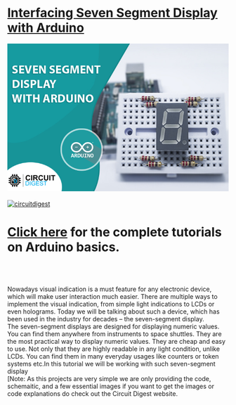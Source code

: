 # [Interfacing Seven Segment Display with Arduino](https://circuitdigest.com/tags/arduino)

<img src="https://github.com/Circuit-Digest/Basic-Arduino-Tutorials-for-Beginners-/blob/328623c5f35ca87e58eeea7afe95b8f53b59996c/Interfacing%20Seven%20Segment%20Display%20with%20Arduino/Images/7-Segment-Title-image.jpg" width="" alt="alt_text" title="image_tooltip">
<br>

<br>
<a href="https://circuitdigest.com/tags/arduino"><img src="https://img.shields.io/static/v1?label=&labelColor=505050&message=Arduino Basic Tutorials Circuit Digest&color=%230076D6&style=social&logo=google-chrome&logoColor=%230076D6" alt="circuitdigest"/></a>
<br>

[<h1>Click here](https://circuitdigest.com/tags/arduino) for the complete tutorials on Arduino basics.</h1>


<br>
<br>
<br>
Nowadays visual indication is a must feature for any electronic device, which will make user interaction much easier. There are multiple ways to implement the visual indication, from simple light indications to LCDs or even holograms. Today we will be talking about such a device, which has been used in the industry for decades – the seven-segment display.
<br>
The seven-segment displays are designed for displaying numeric values. You can find them anywhere from instruments to space shuttles. They are the most practical way to display numeric values. They are cheap and easy to use. Not only that they are highly readable in any light condition, unlike LCDs. You can find them in many everyday usages like counters or token systems etc.In this tutorial we will be working with such seven-segment display
<br>
[Note: As this projects are very simple we are only providing the code, schemaitic, and a few essential images if you want to get the images or code explanations do check out the Circuit Digest website.
<br>
<br>

